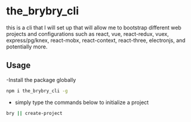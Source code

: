# the_brybry_cli
this is a cli that I will set up that will allow me to bootstrap different web projects and configurations such as react, vue, react-redux, vuex, express/pg/knex, react-mobx, react-context, react-three, electronjs, and potentially more.
## Usage
-Install the package globally
```sh
npm i the_brybry_cli -g 
```
- simply type the commands below to initialize a project
```sh
bry || create-project
```

